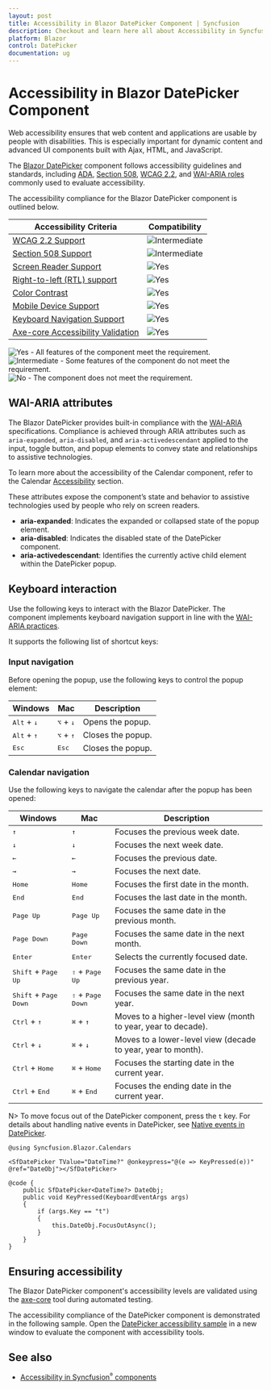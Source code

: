 ```yaml
---
layout: post
title: Accessibility in Blazor DatePicker Component | Syncfusion
description: Checkout and learn here all about Accessibility in Syncfusion Blazor DatePicker component and much more.
platform: Blazor
control: DatePicker
documentation: ug
---
```


# Accessibility in Blazor DatePicker Component

Web accessibility ensures that web content and applications are usable by people with disabilities. This is especially important for dynamic content and advanced UI components built with Ajax, HTML, and JavaScript.

The [Blazor DatePicker](https://www.syncfusion.com/blazor-components/blazor-datepicker) component follows accessibility guidelines and standards, including [ADA](https://www.ada.gov/), [Section 508](https://www.section508.gov/), [WCAG 2.2](https://www.w3.org/TR/WCAG22/), and [WAI-ARIA roles](https://www.w3.org/TR/wai-aria/#roles) commonly used to evaluate accessibility.

The accessibility compliance for the Blazor DatePicker component is outlined below.

| Accessibility Criteria | Compatibility |
| -- | -- |
| [WCAG 2.2 Support](../common/accessibility#accessibility-standards) | <img src="https://cdn.syncfusion.com/content/images/documentation/partial.png" alt="Intermediate"> |
| [Section 508 Support](../common/accessibility#accessibility-standards) | <img src="https://cdn.syncfusion.com/content/images/documentation/partial.png" alt="Intermediate"> |
| [Screen Reader Support](../common/accessibility#screen-reader-support) | <img src="https://cdn.syncfusion.com/content/images/documentation/full.png" alt="Yes"> |
| [Right-to-left (RTL) support](../common/accessibility#right-to-left-support) | <img src="https://cdn.syncfusion.com/content/images/documentation/full.png" alt="Yes"> |
| [Color Contrast](../common/accessibility#color-contrast) | <img src="https://cdn.syncfusion.com/content/images/documentation/full.png" alt="Yes"> |
| [Mobile Device Support](../common/accessibility#mobile-device-support) | <img src="https://cdn.syncfusion.com/content/images/documentation/full.png" alt="Yes"> |
| [Keyboard Navigation Support](../common/accessibility#keyboard-navigation-support) | <img src="https://cdn.syncfusion.com/content/images/documentation/full.png" alt="Yes"> |
| [Axe-core Accessibility Validation](../common/accessibility#ensuring-accessibility) | <img src="https://cdn.syncfusion.com/content/images/documentation/full.png" alt="Yes"> |

<style>
    .post .post-content img {
        display: inline-block;
        margin: 0.5em 0;
    }
</style>
<div><img src="https://cdn.syncfusion.com/content/images/documentation/full.png" alt="Yes"> - All features of the component meet the requirement.</div>

<div><img src="https://cdn.syncfusion.com/content/images/documentation/partial.png" alt="Intermediate"> - Some features of the component do not meet the requirement.</div>

<div><img src="https://cdn.syncfusion.com/content/images/documentation/not-supported.png" alt="No"> - The component does not meet the requirement.</div>

## WAI-ARIA attributes

The Blazor DatePicker provides built-in compliance with the [WAI-ARIA](https://www.w3.org/WAI/ARIA/apg/) specifications. Compliance is achieved through ARIA attributes such as `aria-expanded`, `aria-disabled`, and `aria-activedescendant` applied to the input, toggle button, and popup elements to convey state and relationships to assistive technologies.

To learn more about the accessibility of the Calendar component, refer to the Calendar [Accessibility](../calendar/accessibility) section.

These attributes expose the component’s state and behavior to assistive technologies used by people who rely on screen readers.

* **aria-expanded**: Indicates the expanded or collapsed state of the popup element.
* **aria-disabled**: Indicates the disabled state of the DatePicker component.
* **aria-activedescendant**: Identifies the currently active child element within the DatePicker popup.

## Keyboard interaction

Use the following keys to interact with the Blazor DatePicker. The component implements keyboard navigation support in line with the [WAI-ARIA practices](https://www.w3.org/WAI/ARIA/apg/).

It supports the following list of shortcut keys:

### Input navigation

Before opening the popup, use the following keys to control the popup element:

| Windows | Mac | Description |
| --- | --- | --- |
| <kbd>Alt</kbd> + <kbd>↓</kbd> | <kbd>⌥</kbd> + <kbd>↓</kbd> | Opens the popup. |
| <kbd>Alt</kbd> + <kbd>↑</kbd> | <kbd>⌥</kbd> + <kbd>↑</kbd> | Closes the popup.|
| <kbd>Esc</kbd> | <kbd>Esc</kbd> | Closes the popup. |

### Calendar navigation

Use the following keys to navigate the calendar after the popup has been opened:

| Windows | Mac | Description |
| --- | --- | --- |
| <kbd>↑</kbd> | <kbd>↑</kbd> | Focuses the previous week date. |
| <kbd>↓</kbd> | <kbd>↓</kbd> | Focuses the next week date. |
| <kbd>←</kbd> | <kbd>←</kbd> | Focuses the previous date. |
| <kbd>→</kbd> | <kbd>→</kbd> | Focuses the next date. |
| <kbd>Home</kbd> | <kbd>Home</kbd> | Focuses the first date in the month. |
| <kbd>End</kbd> | <kbd>End</kbd> | Focuses the last date in the month. |
| <kbd>Page Up</kbd> | <kbd>Page Up</kbd> | Focuses the same date in the previous month. |
| <kbd>Page Down</kbd> | <kbd>Page Down</kbd> | Focuses the same date in the next month. |
| <kbd>Enter</kbd> | <kbd>Enter</kbd> | Selects the currently focused date. |
| <kbd>Shift</kbd> + <kbd>Page Up</kbd> | <kbd>⇧</kbd> + <kbd>Page Up</kbd> | Focuses the same date in the previous year. |
| <kbd>Shift</kbd> + <kbd>Page Down</kbd> | <kbd>⇧</kbd> + <kbd>Page Down</kbd> | Focuses the same date in the next year. |
| <kbd>Ctrl</kbd> + <kbd>↑</kbd> | <kbd>⌘</kbd> + <kbd>↑</kbd> | Moves to a higher-level view (month to year, year to decade). |
| <kbd>Ctrl</kbd> + <kbd>↓</kbd> | <kbd>⌘</kbd> + <kbd>↓</kbd> | Moves to a lower-level view (decade to year, year to month). |
| <kbd>Ctrl</kbd> + <kbd>Home</kbd> | <kbd>⌘</kbd> + <kbd>Home</kbd> | Focuses the starting date in the current year. |
| <kbd>Ctrl</kbd> + <kbd>End</kbd> | <kbd>⌘</kbd> + <kbd>End</kbd> | Focuses the ending date in the current year. |

N> To move focus out of the DatePicker component, press the `t` key. For details about handling native events in DatePicker, see [Native events in DatePicker](https://blazor.syncfusion.com/documentation/datepicker/native-events).

```cshtml
@using Syncfusion.Blazor.Calendars

<SfDatePicker TValue="DateTime?" @onkeypress="@(e => KeyPressed(e))" @ref="DateObj"></SfDatePicker>

@code {
    public SfDatePicker<DateTime?> DateObj;
    public void KeyPressed(KeyboardEventArgs args)
    {
        if (args.Key == "t")
        {
            this.DateObj.FocusOutAsync();
        }
    }
}
```
## Ensuring accessibility

The Blazor DatePicker component's accessibility levels are validated using the [axe-core](https://www.npmjs.com/package/axe-core) tool during automated testing.

The accessibility compliance of the DatePicker component is demonstrated in the following sample. Open the [DatePicker accessibility sample](https://blazor.syncfusion.com/accessibility/datepicker) in a new window to evaluate the component with accessibility tools.

## See also

* [Accessibility in Syncfusion<sup style="font-size:70%">&reg;</sup> components](../common/accessibility)